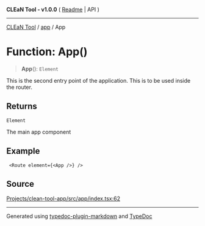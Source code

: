 **CLEaN Tool - v1.0.0** ( [Readme](../../README.md) \| API )

***

[CLEaN Tool](../../modules.md) / [app](../README.md) / App

# Function: App()

> **App**(): `Element`

This is the second entry point of the application.
This is to be used inside the router.

## Returns

`Element`

The main app component

## Example

```tsx
 <Route element={<App />} />
```

## Source

[Projects/clean-tool-app/src/app/index.tsx:62](https://github.com/yuckyh/clean-tool-app/)

***

Generated using [typedoc-plugin-markdown](https://www.npmjs.com/package/typedoc-plugin-markdown) and [TypeDoc](https://typedoc.org/)
